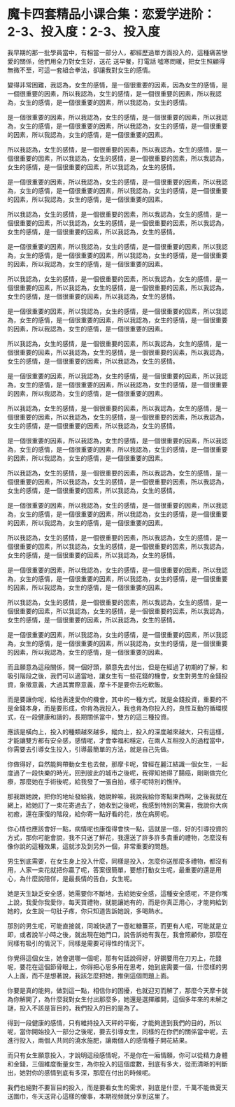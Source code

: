 # 魔卡四套精品小课合集：恋爱学进阶：2-3、投入度：2-3、投入度

我早期的那一批學員當中，有相當一部分人，都經歷過單方面投入的，這種痛苦戀愛的關係，他們用全力對女生好，送花 送早餐，打電話 噓寒問暖，把女生照顧得無微不至，可這一套組合拳法，卻讓我對女生的感情。

變得非常困難，我認為，女生的感情，是一個很重要的因素，因為女生的感情，是一個很重要的因素，所以我認為，女生的感情，是一個很重要的因素，所以我認為，女生的感情，是一個很重要的因素，所以我認為，女生的感情。

是一個很重要的因素，所以我認為，女生的感情，是一個很重要的因素，所以我認為，女生的感情，是一個很重要的因素，所以我認為，女生的感情，是一個很重要的因素，所以我認為，女生的感情，是一個很重要的因素。

所以我認為，女生的感情，是一個很重要的因素，所以我認為，女生的感情，是一個很重要的因素，所以我認為，女生的感情，是一個很重要的因素，所以我認為，女生的感情，是一個很重要的因素，所以我認為，女生的感情。

是一個很重要的因素，所以我認為，女生的感情，是一個很重要的因素，所以我認為，女生的感情，是一個很重要的因素，所以我認為，女生的感情，是一個很重要的因素，所以我認為，女生的感情，是一個很重要的因素。

所以我認為，女生的感情，是一個很重要的因素，所以我認為，女生的感情，是一個很重要的因素，所以我認為，女生的感情，是一個很重要的因素，所以我認為，女生的感情，是一個很重要的因素，所以我認為，女生的感情。

是一個很重要的因素，所以我認為，女生的感情，是一個很重要的因素，所以我認為，女生的感情，是一個很重要的因素，所以我認為，女生的感情，是一個很重要的因素，所以我認為，女生的感情，是一個很重要的因素。

所以我認為，女生的感情，是一個很重要的因素，所以我認為，女生的感情，是一個很重要的因素，所以我認為，女生的感情，是一個很重要的因素，所以我認為，女生的感情，是一個很重要的因素，所以我認為，女生的感情。

是一個很重要的因素，所以我認為，女生的感情，是一個很重要的因素，所以我認為，女生的感情，是一個很重要的因素，所以我認為，女生的感情，是一個很重要的因素，所以我認為，女生的感情，是一個很重要的因素。

所以我認為，女生的感情，是一個很重要的因素，所以我認為，女生的感情，是一個很重要的因素，所以我認為，女生的感情，是一個很重要的因素，所以我認為，女生的感情，是一個很重要的因素，所以我認為，女生的感情。

是一個很重要的因素，所以我認為，女生的感情，是一個很重要的因素，所以我認為，女生的感情，是一個很重要的因素，所以我認為，女生的感情，是一個很重要的因素，所以我認為，女生的感情，是一個很重要的因素。

所以我認為，女生的感情，是一個很重要的因素，所以我認為，女生的感情，是一個很重要的因素，所以我認為，女生的感情，是一個很重要的因素，所以我認為，女生的感情，是一個很重要的因素，所以我認為，女生的感情。

是一個很重要的因素，所以我認為，女生的感情，是一個很重要的因素，所以我認為，女生的感情，是一個很重要的因素，所以我認為，女生的感情，是一個很重要的因素，所以我認為，女生的感情，是一個很重要的因素。

所以我認為，女生的感情，是一個很重要的因素，所以我認為，女生的感情，是一個很重要的因素，所以我認為，女生的感情，是一個很重要的因素，所以我認為，女生的感情，是一個很重要的因素，所以我認為，女生的感情。

是一個很重要的因素，所以我認為，女生的感情，是一個很重要的因素，所以我認為，女生的感情，是一個很重要的因素，所以我認為，女生的感情，是一個很重要的因素，所以我認為，女生的感情，是一個很重要的因素。

所以我認為，女生的感情，是一個很重要的因素，所以我認為，女生的感情，是一個很重要的因素，所以我認為，女生的感情，是一個很重要的因素，所以我認為，女生的感情，是一個很重要的因素，所以我認為，女生的感情。

是一個很重要的因素，所以我認為，女生的感情，是一個很重要的因素，所以我認為，女生的感情，是一個很重要的因素，所以我認為，女生的感情，是一個很重要的因素，所以我認為，女生的感情，是一個很重要的因素。

所以我認為，女生的感情，是一個很重要的因素，所以我認為，女生的感情，是一個很重要的因素，所以我認為，女生的感情，是一個很重要的因素，所以我認為，女生的感情，是一個很重要的因素，所以我認為，女生的感情。

是一個很重要的因素，所以我認為，女生的感情，是一個很重要的因素，所以我認為，女生的感情，是一個很重要的因素，所以我認為，女生的感情，是一個很重要的因素，所以我認為，女生的感情，是一個很重要的因素。

而且願意為這段關係，開一個好頭，願意先去付出，但是在經過了初期的了解，和吸引階段之後，我們可以適當地，讓女生有一些花錢的機會，女生對男生的金錢投資，象徵意義，大過其實際意義，摩卡不是要你去吃軟飯。

而是要讓你呢，給他表達愛你的機會，其中的一種方式，就是金錢投資，重要的不是金錢本身，而是要形成，你肯為我投入，我也肯為你投入的，良性互動的循環模式，在一段健康和諧的，長期關係當中，雙方的這三種投資。

應該是橫向上，投入的種類越來越多，縱向上，投入的深度越來越大，只有這樣，才能讓雙方都有安全感，感情呢，才會幸福和穩定，在兩人互相投入的過程當中，你需要去引導女生投入，引導最簡單的方法，就是自己先做。

你做得好，自然能夠帶動女生也去做，那摩卡呢，曾經在麗江結識一個女生，一起度過了一段快樂的時光，回到彼此的城市之後呢，我得知她得了腸癌，剛剛做完化療，那麼她在手術後呢，給我發了一張自拍，樣子呢特別的憔悴。

那我跟她說，把你的地址發給我，她說幹嘛，我說我給你寄點東西啊，之後我就在網上，給她訂了一束花寄過去了，她收到之後呢，我感到特別的驚喜，我說你大病初癒，還在康復的階段，給你寄一點好看的花，放在病房呢。

你心情也應該會好一點，病情呢也康復得會快一點，這就是一個，好的引導投資的方式，那你可能會說，我不只送了鮮花，我還送了許多許多貴重的禮物，怎麼沒有像你說的這種效果，這就涉及到另外一個，非常重要的問題。

男生到底需要，在女生身上投入什麼，同樣是投入，怎麼你送那麼多禮物，都沒有用，人家一束花就把你贏了呢，答案很簡單，要想打動女生呢，最重要的還是用心，為什麼說陪伴，是最長情的告白，女生呢。

她是天生缺乏安全感，她需要你不斷地，去給她安全感，這種安全感呢，不是你嘴上說，我愛你我愛你，每天買禮物，就能讓她有的，而是你真正用心，才能夠給到她的，女生說一句肚子疼，你只知道告訴她說，多喝熱水。

那別的男生呢，可能直接就，同城快遞了一壺紅糖薑茶，而更有人呢，可能就是立即，或者說半小時之後，就出現在她門口，說告訴她有我在，我會照顧你，那麼在同樣有吸引的情況下，同樣是需要可得性的情況下。

你覺得這個女生，她會選哪一個呢，那有句話說得好，好鋼要用在刀刃上，花錢呢，要花在這個節骨眼上，你得把心思多用在思考，她到底需要一個，什麼樣的男人上面，而不是想著說，我該怎麼把她，推倒這個問題上面。

你要是真的能夠，做到這一點，相信你的困擾，也就迎刃而解了，那麼今天摩卡就為你解開了，為什麼我對女生付出那麼多，她還是選擇離開，這個多年來的未解之謎，投入不該是盲目的，我們投入的目的是為了。

得到一段健康的感情，只有維持投入天秤的平衡，才能夠達到我們的目的，所以呢，當你開始投入一部分之後呢，要去引導女生，同樣的在你們的關係當中呢，去進行投入，兩個人共同的澆水施肥，讓兩個人的感情種子開花結果。

而只有女生願意投入，才說明這段感情呢，不是你在一廂情願，你可以從精力身體和金錢，三個維度衡量女生，為你投入的這個度數，到底有多大，從而清晰的判斷出，她對你的感情到底有多深，那麼在付出的時候呢。

我們也絕對不要盲目的投入，而是要看女生的需求，到底是什麼，千萬不能做夏天送圍巾，冬天送背心這樣的傻事，本期视频就分享到这里了。

